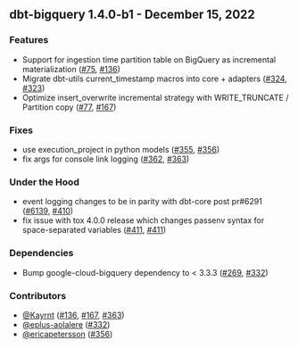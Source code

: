 ## dbt-bigquery 1.4.0-b1 - December 15, 2022
### Features
- Support for ingestion time partition table on BigQuery as incremental materialization ([#75](https://github.com/dbt-labs/dbt-bigquery/issues/75), [#136](https://github.com/dbt-labs/dbt-bigquery/pull/136))
- Migrate dbt-utils current_timestamp macros into core + adapters ([#324](https://github.com/dbt-labs/dbt-bigquery/issues/324), [#323](https://github.com/dbt-labs/dbt-bigquery/pull/323))
- Optimize insert_overwrite incremental strategy with WRITE_TRUNCATE / Partition copy ([#77](https://github.com/dbt-labs/dbt-bigquery/issues/77), [#167](https://github.com/dbt-labs/dbt-bigquery/pull/167))
### Fixes
- use execution_project in python models ([#355](https://github.com/dbt-labs/dbt-bigquery/issues/355), [#356](https://github.com/dbt-labs/dbt-bigquery/pull/356))
- fix args for console link logging ([#362](https://github.com/dbt-labs/dbt-bigquery/issues/362), [#363](https://github.com/dbt-labs/dbt-bigquery/pull/363))
### Under the Hood
- event logging changes to be in parity with dbt-core post pr#6291 ([#6139](https://github.com/dbt-labs/dbt-bigquery/issues/6139), [#410](https://github.com/dbt-labs/dbt-bigquery/pull/410))
- fix issue with tox 4.0.0 release which changes passenv syntax for space-separated variables ([#411](https://github.com/dbt-labs/dbt-bigquery/issues/411), [#411](https://github.com/dbt-labs/dbt-bigquery/pull/411))
### Dependencies
- Bump google-cloud-bigquery dependency to < 3.3.3 ([#269](https://github.com/dbt-labs/dbt-bigquery/issues/269), [#332](https://github.com/dbt-labs/dbt-bigquery/pull/332))

### Contributors
- [@Kayrnt](https://github.com/Kayrnt) ([#136](https://github.com/dbt-labs/dbt-bigquery/pull/136), [#167](https://github.com/dbt-labs/dbt-bigquery/pull/167), [#363](https://github.com/dbt-labs/dbt-bigquery/pull/363))
- [@eplus-aolalere](https://github.com/eplus-aolalere) ([#332](https://github.com/dbt-labs/dbt-bigquery/pull/332))
- [@ericapetersson](https://github.com/ericapetersson) ([#356](https://github.com/dbt-labs/dbt-bigquery/pull/356))
